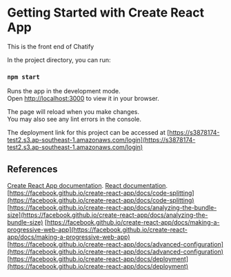 # Getting Started with Create React App

This is the front end of Chatify

In the project directory, you can run:

### `npm start`

Runs the app in the development mode.\
Open [http://localhost:3000](http://localhost:3000) to view it in your browser.

The page will reload when you make changes.\
You may also see any lint errors in the console.

The deployment link for this project can be accessed at [https://s3878174-test2.s3.ap-southeast-1.amazonaws.com/login](https://s3878174-test2.s3.ap-southeast-1.amazonaws.com/login)

## References

[Create React App documentation](https://facebook.github.io/create-react-app/docs/getting-started).
[React documentation](https://reactjs.org/).
[https://facebook.github.io/create-react-app/docs/code-splitting](https://facebook.github.io/create-react-app/docs/code-splitting)
[https://facebook.github.io/create-react-app/docs/analyzing-the-bundle-size](https://facebook.github.io/create-react-app/docs/analyzing-the-bundle-size)
[https://facebook.github.io/create-react-app/docs/making-a-progressive-web-app](https://facebook.github.io/create-react-app/docs/making-a-progressive-web-app)
[https://facebook.github.io/create-react-app/docs/advanced-configuration](https://facebook.github.io/create-react-app/docs/advanced-configuration)
[https://facebook.github.io/create-react-app/docs/deployment](https://facebook.github.io/create-react-app/docs/deployment)
